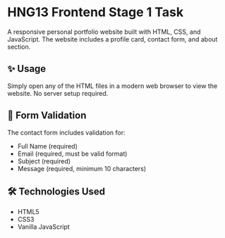 # HNG13 Frontend Stage 1 Task

A responsive personal portfolio website built with HTML, CSS, and JavaScript. The website includes a profile card, contact form, and about section.

## ✨ Usage

Simply open any of the HTML files in a modern web browser to view the website. No server setup required.

## 📝 Form Validation

The contact form includes validation for:

- Full Name (required)
- Email (required, must be valid format)
- Subject (required)
- Message (required, minimum 10 characters)

## 🛠️ Technologies Used

- HTML5
- CSS3
- Vanilla JavaScript
